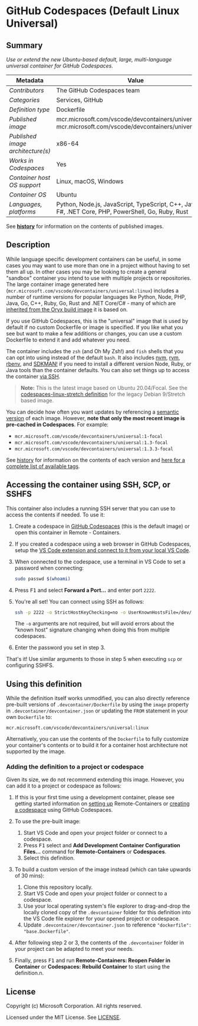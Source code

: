 # GitHub Codespaces (Default Linux Universal)

## Summary

*Use or extend the new Ubuntu-based default, large, multi-language universal container for GitHub Codespaces.*

| Metadata | Value |  
|----------|-------|
| *Contributors* | The GitHub Codespaces team |
| *Categories* | Services, GitHub |
| *Definition type* | Dockerfile |
| *Published image* | mcr.microsoft.com/vscode/devcontainers/universal:linux<br />mcr.microsoft.com/vscode/devcontainers/universal:focal |
| *Published image architecture(s)* | x86-64 |
| *Works in Codespaces* | Yes |
| *Container host OS support* | Linux, macOS, Windows |
| *Container OS* | Ubuntu |
| *Languages, platforms* | Python, Node.js, JavaScript, TypeScript, C++, Java, C#, F#, .NET Core, PHP, PowerShell, Go, Ruby, Rust |

See **[history](history)** for information on the contents of published images.

## Description

While language specific development containers can be useful, in some cases you may want to use more than one in a project without having to set them all up. In other cases you may be looking to create a general "sandbox" container you intend to use with multiple projects or repositories. The large container image generated here (`mcr.microsoft.com/vscode/devcontainers/universal:linux`) includes a number of runtime versions for popular languages lke Python, Node, PHP, Java, Go, C++, Ruby, Go, Rust and .NET Core/C# - many of which are [inherited from the Oryx build image](https://github.com/microsoft/oryx#supported-platforms) it is based on.

If you use GitHub Codespaces, this is the "universal" image that is used by default if no custom Dockerfile or image is specified. If you like what you see but want to make a few additions or changes, you can use a custom Dockerfile to extend it and add whatever you need.

The container includes the `zsh` (and Oh My Zsh!) and `fish` shells that you can opt into using instead of the default `bash`. It also includes [nvm](https://github.com/nvm-sh/nvm), [rvm](https://rvm.io/), [rbenv](https://github.com/rbenv/rbenv), and [SDKMAN!](https://sdkman.io/) if you need to install a different version Node, Ruby, or Java tools than the container defaults. You can also set things up to access the container [via SSH](#accessing-the-container-using-ssh-scp-or-sshfs).

> **Note:** This is the latest image based on Ubuntu 20.04/Focal. See the [codespaces-linux-stretch definition](../codespaces-linux-stretch) for the legacy Debian 9/Stretch based image.

You can decide how often you want updates by referencing a [semantic version](https://semver.org/) of each image. However, **note that only the most recent image is pre-cached in Codespaces**. For example:

- `mcr.microsoft.com/vscode/devcontainers/universal:1-focal`
- `mcr.microsoft.com/vscode/devcontainers/universal:1.3-focal`
- `mcr.microsoft.com/vscode/devcontainers/universal:1.3.3-focal`

See [history](history) for information on the contents of each version and [here for a complete list of available tags](https://mcr.microsoft.com/v2/vscode/devcontainers/universal/tags/list).

## Accessing the container using SSH, SCP, or SSHFS

This container also includes a running SSH server that you can use to access the contents if needed. To use it:

1. Create a codespace in [GitHub Codespaces](https://github.com/features/codespaces) (this is the default image) or open this container in Remote - Containers.

2. If you created a codespace using a web browser in GitHub Codespaces, setup the [VS Code extension and connect to it from your local VS Code](https://docs.github.com/en/github/developing-online-with-codespaces/connecting-to-your-codespace-from-visual-studio-code).

3. When connected to the codespace, use a terminal in VS Code to set a password when connecting:

   ```bash
   sudo passwd $(whoami)
   ```

4. Press <kbd>F1</kbd> and select **Forward a Port...** and enter port `2222`.

5. You're all set! You can connect using SSH as follows:

   ```bash
   ssh -p 2222 -o StrictHostKeyChecking=no -o UserKnownHostsFile=/dev/null codespace@localhost
   ```

   The `-o` arguments are not required, but will avoid errors about the "known host" signature changing when doing this from multiple codespaces.

6. Enter the password you set in step 3.

That's it! Use similar arguments to those in step 5 when executing `scp` or configuring SSHFS.

## Using this definition

While the definition itself works unmodified, you can also directly reference pre-built versions of `.devcontainer/Dockerfile` by using the `image` property in `.devcontainer/devcontainer.json` or updating the `FROM` statement in your own  `Dockerfile` to:

`mcr.microsoft.com/vscode/devcontainers/universal:linux`

Alternatively, you can use the contents of the `Dockerfile` to fully customize your container's contents or to build it for a container host architecture not supported by the image.

### Adding the definition to a project or codespace

Given its size, we do not recommend extending this image. However, you can add it to a project or codespace as follows:

1. If this is your first time using a development container, please see getting started information on [setting up](https://aka.ms/vscode-remote/containers/getting-started) Remote-Containers or [creating a codespace](https://aka.ms/ghcs-open-codespace) using GitHub Codespaces.

2. To use the pre-built image:
   1. Start VS Code and open your project folder or connect to a codespace.
   2. Press <kbd>F1</kbd> select and **Add Development Container Configuration Files...** command for **Remote-Containers** or **Codespaces**.
   3. Select this definition.

3. To build a custom version of the image instead (which can take upwards of 30 mins):
   1. Clone this repository locally.
   2. Start VS Code and open your project folder or connect to a codespace.
   3. Use your local operating system's file explorer to drag-and-drop the locally cloned copy of the `.devcontainer` folder for this definition into the VS Code file explorer for your opened project or codespace.
   4. Update `.devcontainer/devcontainer.json` to reference `"dockerfile": "base.Dockerfile"`.

4. After following step 2 or 3, the contents of the `.devcontainer` folder in your project can be adapted to meet your needs.

5. Finally, press <kbd>F1</kbd> and run **Remote-Containers: Reopen Folder in Container** or **Codespaces: Rebuild Container** to start using the definition.n.

## License

Copyright (c) Microsoft Corporation. All rights reserved.

Licensed under the MIT License. See [LICENSE](https://github.com/Microsoft/vscode-dev-containers/blob/master/LICENSE).
